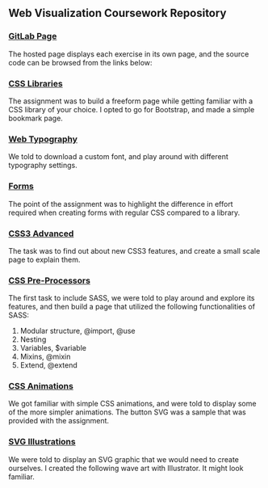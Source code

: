 ## Web Visualization Coursework Repository

### [GitLab Page](https://aa3739.pages.labranet.jamk.fi/web-visualization/)
The hosted page displays each exercise in its own page, and the source code can be browsed from the links below:

### [CSS Libraries](https://gitlab.labranet.jamk.fi/AA3739/web-visualization/-/blob/master/public/index.html)
The assignment was to build a freeform page while getting familiar with a CSS library of your choice. I opted to go for Bootstrap, and made a simple bookmark page.

### [Web Typography](https://gitlab.labranet.jamk.fi/AA3739/web-visualization/-/blob/master/public/web-typography.html)
We told to download a custom font, and play around with different typography settings.

### [Forms](https://gitlab.labranet.jamk.fi/AA3739/web-visualization/-/blob/master/public/forms.html)
The point of the assignment was to highlight the difference in effort required when creating forms with regular CSS compared to a library.

### [CSS3 Advanced](https://gitlab.labranet.jamk.fi/AA3739/web-visualization/-/blob/master/public/css3-advanced.html)
The task was to find out about new CSS3 features, and create a small scale page to explain them.

### [CSS Pre-Processors](https://gitlab.labranet.jamk.fi/AA3739/web-visualization/-/blob/master/public/css-pre-processors.html)
The first task to include SASS, we were told to play around and explore its features, and then build a page that utilized the following functionalities of SASS:

1. Modular structure, @import, @use
2. Nesting
3. Variables, $variable
4. Mixins, @mixin
5. Extend, @extend

### [CSS Animations](https://gitlab.labranet.jamk.fi/AA3739/web-visualization/-/blob/master/public/css-animations.html)
We got familiar with simple CSS animations, and were told to display some of the more simpler animations. The button SVG was a sample that was provided with the assignment.

### [SVG Illustrations](https://gitlab.labranet.jamk.fi/AA3739/web-visualization/-/blob/master/public/svg-illustrations.html)
We were told to display an SVG graphic that we would need to create ourselves. I created the following wave art with Illustrator. It might look familiar.
